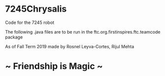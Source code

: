 # 7245Chrysalis
Code for the 7245 robot

The following .java files are to be run in the ftc.org.firstinspires.ftc.teamcode package 

As of Fall Term 2019 made by Rosnel Leyva-Cortes, Rijul Mehta 

# ~ Friendship is Magic  ~
